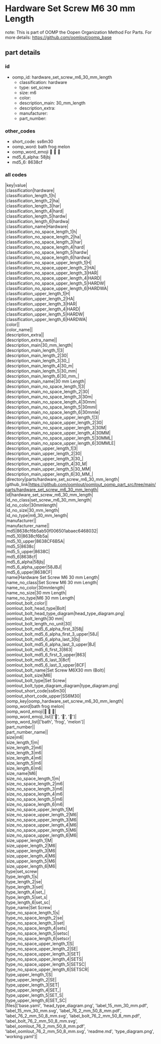 # Hardware Set Screw M6 30 mm Length  

note: This is part of OOMP the Oopen Organization Method For Parts. For more details: https://github.com/oomlout/oomp_base

##  part details





### id
* oomp_id: hardware_set_screw_m6_30_mm_length
  * classification: hardware
  * type: set_screw
  * size: m6
  * color: 
  * description_main: 30_mm_length
  * description_extra: 
  * manufacturer: 
  * part_number: 

### other_codes
* short_code: ss6m30
* oomp_word: bath frog melon
* oomp_word_emoji :bath: :frog: :melon:
* md5_6_alpha: 58jbj
* md5_6: 8638cf

### all codes 
|key|value|  
|classification|hardware|  
|classification_length_1|h|  
|classification_length_2|ha|  
|classification_length_3|har|  
|classification_length_4|hard|  
|classification_length_5|hardw|  
|classification_length_6|hardwa|  
|classification_name|Hardware|  
|classification_no_space_length_1|h|  
|classification_no_space_length_2|ha|  
|classification_no_space_length_3|har|  
|classification_no_space_length_4|hard|  
|classification_no_space_length_5|hardw|  
|classification_no_space_length_6|hardwa|  
|classification_no_space_upper_length_1|H|  
|classification_no_space_upper_length_2|HA|  
|classification_no_space_upper_length_3|HAR|  
|classification_no_space_upper_length_4|HARD|  
|classification_no_space_upper_length_5|HARDW|  
|classification_no_space_upper_length_6|HARDWA|  
|classification_upper_length_1|H|  
|classification_upper_length_2|HA|  
|classification_upper_length_3|HAR|  
|classification_upper_length_4|HARD|  
|classification_upper_length_5|HARDW|  
|classification_upper_length_6|HARDWA|  
|color||  
|color_name||  
|description_extra||  
|description_extra_name||  
|description_main|30_mm_length|  
|description_main_length_1|3|  
|description_main_length_2|30|  
|description_main_length_3|30_|  
|description_main_length_4|30_m|  
|description_main_length_5|30_mm|  
|description_main_length_6|30_mm_|  
|description_main_name|30 mm Length|  
|description_main_no_space_length_1|3|  
|description_main_no_space_length_2|30|  
|description_main_no_space_length_3|30m|  
|description_main_no_space_length_4|30mm|  
|description_main_no_space_length_5|30mml|  
|description_main_no_space_length_6|30mmle|  
|description_main_no_space_upper_length_1|3|  
|description_main_no_space_upper_length_2|30|  
|description_main_no_space_upper_length_3|30M|  
|description_main_no_space_upper_length_4|30MM|  
|description_main_no_space_upper_length_5|30MML|  
|description_main_no_space_upper_length_6|30MMLE|  
|description_main_upper_length_1|3|  
|description_main_upper_length_2|30|  
|description_main_upper_length_3|30_|  
|description_main_upper_length_4|30_M|  
|description_main_upper_length_5|30_MM|  
|description_main_upper_length_6|30_MM_|  
|directory|parts/hardware_set_screw_m6_30_mm_length|  
|github_link|https://github.com/oomlout/oomlout_oomp_part_src/tree/main/parts/hardware_set_screw_m6_30_mm_length|  
|id|hardware_set_screw_m6_30_mm_length|  
|id_no_class|set_screw_m6_30_mm_length|  
|id_no_color|30mmlength|  
|id_no_size|30_mm_length|  
|id_no_type|m6_30_mm_length|  
|manufacturer||  
|manufacturer_name||  
|md5|8638cf6b5ab50f006501abaec6468032|  
|md5_10|8638cf6b5a|  
|md5_10_upper|8638CF6B5A|  
|md5_5|8638c|  
|md5_5_upper|8638C|  
|md5_6|8638cf|  
|md5_6_alpha|58jbj|  
|md5_6_alpha_upper|58JBJ|  
|md5_6_upper|8638CF|  
|name|Hardware Set Screw M6 30 mm Length|  
|name_no_class|Set Screw M6 30 mm Length|  
|name_no_color|30mmlength|  
|name_no_size|30 mm Length|  
|name_no_type|M6 30 mm Length|  
|oomlout_bolt_color||  
|oomlout_bolt_head_type|Bolt|  
|oomlout_bolt_head_type_diagram|head_type_diagram.png|  
|oomlout_bolt_length|30 mm|  
|oomlout_bolt_length_no_unit|30|  
|oomlout_bolt_md5_6_alpha_first_3|58j|  
|oomlout_bolt_md5_6_alpha_first_3_upper|58J|  
|oomlout_bolt_md5_6_alpha_last_3|bj|  
|oomlout_bolt_md5_6_alpha_last_3_upper|BJ|  
|oomlout_bolt_md5_6_first_3|863|  
|oomlout_bolt_md5_6_first_3_upper|863|  
|oomlout_bolt_md5_6_last_3|8cf|  
|oomlout_bolt_md5_6_last_3_upper|8CF|  
|oomlout_bolt_name|Set Screw M6X30 mm  (Bolt)|  
|oomlout_bolt_size|M6|  
|oomlout_bolt_type|Set Screw|  
|oomlout_bolt_type_diagram_diagram|type_diagram.png|  
|oomlout_short_code|ss6m30|  
|oomlout_short_code_upper|SS6M30|  
|oomp_key|oomp_hardware_set_screw_m6_30_mm_length|  
|oomp_word|bath frog melon|  
|oomp_word_emoji|:bath: :frog: :melon:|  
|oomp_word_emoji_list|[':bath:', ':frog:', ':melon:']|  
|oomp_word_list|['bath', 'frog', 'melon']|  
|part_number||  
|part_number_name||  
|size|m6|  
|size_length_1|m|  
|size_length_2|m6|  
|size_length_3|m6|  
|size_length_4|m6|  
|size_length_5|m6|  
|size_length_6|m6|  
|size_name|M6|  
|size_no_space_length_1|m|  
|size_no_space_length_2|m6|  
|size_no_space_length_3|m6|  
|size_no_space_length_4|m6|  
|size_no_space_length_5|m6|  
|size_no_space_length_6|m6|  
|size_no_space_upper_length_1|M|  
|size_no_space_upper_length_2|M6|  
|size_no_space_upper_length_3|M6|  
|size_no_space_upper_length_4|M6|  
|size_no_space_upper_length_5|M6|  
|size_no_space_upper_length_6|M6|  
|size_upper_length_1|M|  
|size_upper_length_2|M6|  
|size_upper_length_3|M6|  
|size_upper_length_4|M6|  
|size_upper_length_5|M6|  
|size_upper_length_6|M6|  
|type|set_screw|  
|type_length_1|s|  
|type_length_2|se|  
|type_length_3|set|  
|type_length_4|set_|  
|type_length_5|set_s|  
|type_length_6|set_sc|  
|type_name|Set Screw|  
|type_no_space_length_1|s|  
|type_no_space_length_2|se|  
|type_no_space_length_3|set|  
|type_no_space_length_4|sets|  
|type_no_space_length_5|setsc|  
|type_no_space_length_6|setscr|  
|type_no_space_upper_length_1|S|  
|type_no_space_upper_length_2|SE|  
|type_no_space_upper_length_3|SET|  
|type_no_space_upper_length_4|SETS|  
|type_no_space_upper_length_5|SETSC|  
|type_no_space_upper_length_6|SETSCR|  
|type_upper_length_1|S|  
|type_upper_length_2|SE|  
|type_upper_length_3|SET|  
|type_upper_length_4|SET_|  
|type_upper_length_5|SET_S|  
|type_upper_length_6|SET_SC|  
|files|['base.yaml', 'head_type_diagram.png', 'label_15_mm_30_mm.pdf', 'label_15_mm_30_mm.svg', 'label_76_2_mm_50_8_mm.pdf', 'label_76_2_mm_50_8_mm.svg', 'label_bolt_76_2_mm_50_8_mm.pdf', 'label_bolt_76_2_mm_50_8_mm.svg', 'label_oomlout_76_2_mm_50_8_mm.pdf', 'label_oomlout_76_2_mm_50_8_mm.svg', 'readme.md', 'type_diagram.png', 'working.yaml']|  
